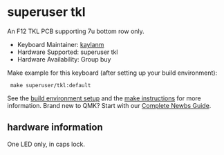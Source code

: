 # superuser tkl

An F12 TKL PCB supporting 7u bottom row only.

* Keyboard Maintainer: [kaylanm](https://github.com/kaylanm)
* Hardware Supported: superuser tkl
* Hardware Availability: Group buy

Make example for this keyboard (after setting up your build environment):

     make superuser/tkl:default

See the [build environment setup](https://docs.qmk.fm/#/getting_started_build_tools) and the [make instructions](https://docs.qmk.fm/#/getting_started_make_guide) for more information. Brand new to QMK? Start with our [Complete Newbs Guide](https://docs.qmk.fm/#/newbs).

## hardware information

One LED only, in caps lock.
